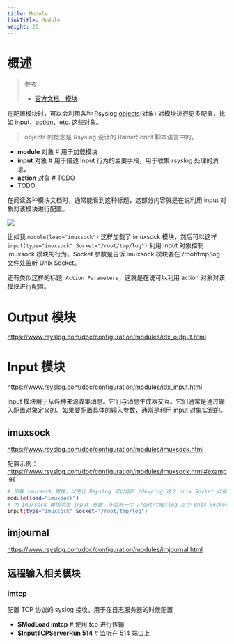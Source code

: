 ```yaml
---
title: Module
linkTitle: Module
weight: 20
---
```


# 概述

> 参考：
>
> - [官方文档，模块](https://www.rsyslog.com/doc/configuration/modules/index.html)

在配置模块时，可以会利用各种 Rsyslog [objects](https://www.rsyslog.com/doc/rainerscript/configuration_objects.html#objects)(对象) 对模块进行更多配置，比如 input、[action](https://www.rsyslog.com/doc/configuration/actions.html)、etc. 这些对象。

> objects 的概念是 Rsyslog 设计的 RainerScript 脚本语言中的。

- **module** 对象 # 用于加载模块
- **input** 对象 # 用于描述 Input 行为的主要手段，用于收集 rsyslog 处理的消息。
- **action** 对象 # TODO
- TODO

在阅读各种模块文档时，通常能看到这种标题，这部分内容就是在说利用 input 对象对该模块进行配置。

![](https://notes-learning.oss-cn-beijing.aliyuncs.com/observability/rsyslog/202411072158977.png)

比如我 `module(load="imuxsock")` 这样加载了 imuxsock 模块，然后可以这样 `input(type="imuxsock" Socket="/root/tmp/log")` 利用 input 对象控制 imuxsock 模块的行为。Socket 参数是告诉 imuxsock 模块要在 /root/tmp/log 文件处监听 Unix Socket。

还有类似这样的标题: `Action Parameters`，这就是在说可以利用 action 对象对该模块进行配置。

# Output 模块

https://www.rsyslog.com/doc/configuration/modules/idx_output.html

# Input 模块

https://www.rsyslog.com/doc/configuration/modules/idx_input.html

Input 模块用于从各种来源收集消息。它们与消息生成器交互。它们通常是通过输入配置对象定义的。如果要配置具体的输入参数，通常是利用 input 对象实现的。

## imuxsock

https://www.rsyslog.com/doc/configuration/modules/imuxsock.html

配置示例： https://www.rsyslog.com/doc/configuration/modules/imuxsock.html#examples

```bash
# 加载 imuxsock 模块，以便让 Rsyslog 可以监听 /dev/log 这个 Unix Socket 以接收日志消息
module(load="imuxsock")
# 为 imuxsock 模块添加 input 参数，多监听一个 /root/tmp/log 这个 Unix Socket。发送到这里的消息也会被 Rsyslog 处理
input(type="imuxsock" Socket="/root/tmp/log")
```

## imjournal

https://www.rsyslog.com/doc/configuration/modules/imjournal.html

## 远程输入相关模块

### imtcp

配置 TCP 协议的 syslog 接收，用于在日志服务器的时候配置

- **$ModLoad imtcp** # 使用 tcp 进行传输
- **$InputTCPServerRun 514** # 监听在 514 端口上
